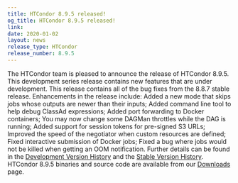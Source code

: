 ```yaml
---
title: HTCondor 8.9.5 released!
og_title: HTCondor 8.9.5 released!
link: 
date: 2020-01-02
layout: news
release_type: HTCondor
release_number: 8.9.5
---
```


The HTCondor team is pleased to announce the release of HTCondor 8.9.5. This development series release contains new features that are under development. This release contains all of the bug fixes from the 8.8.7 stable release.  Enhancements in the release include: Added a new mode that skips jobs whose outputs are newer than their inputs; Added command line tool to help debug ClassAd expressions; Added port forwarding to Docker containers; You may now change some DAGMan throttles while the DAG is running; Added support for session tokens for pre-signed S3 URLs; Improved the speed of the negotiator when custom resources are defined; Fixed interactive submission of Docker jobs; Fixed a bug where jobs would not be killed when getting an OOM notification.  Further details can be found in the <a href="http://htcondor.org/manual/v8.9.5/DevelopmentReleaseSeries89.html"> Development Version History</a> and the <a href="http://htcondor.org/manual/v8.9.5/StableReleaseSeries88.html"> Stable Version History</a>. HTCondor 8.9.5 binaries and source code are available from our <a href="http://htcondor.org/downloads/">Downloads</a> page. 
